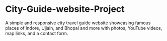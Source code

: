 # City-Guide-website-Project
A simple and responsive city travel guide website showcasing famous places of Indore, Ujjain, and Bhopal and more with photos, YouTube videos, map links, and a contact form.
